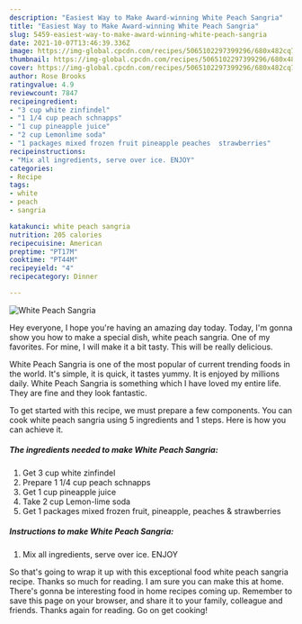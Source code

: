 ```yaml
---
description: "Easiest Way to Make Award-winning White Peach Sangria"
title: "Easiest Way to Make Award-winning White Peach Sangria"
slug: 5459-easiest-way-to-make-award-winning-white-peach-sangria
date: 2021-10-07T13:46:39.336Z
image: https://img-global.cpcdn.com/recipes/5065102297399296/680x482cq70/white-peach-sangria-recipe-main-photo.jpg
thumbnail: https://img-global.cpcdn.com/recipes/5065102297399296/680x482cq70/white-peach-sangria-recipe-main-photo.jpg
cover: https://img-global.cpcdn.com/recipes/5065102297399296/680x482cq70/white-peach-sangria-recipe-main-photo.jpg
author: Rose Brooks
ratingvalue: 4.9
reviewcount: 7847
recipeingredient:
- "3 cup white zinfindel"
- "1 1/4 cup peach schnapps"
- "1 cup pineapple juice"
- "2 cup Lemonlime soda"
- "1 packages mixed frozen fruit pineapple peaches  strawberries"
recipeinstructions:
- "Mix all ingredients, serve over ice. ENJOY"
categories:
- Recipe
tags:
- white
- peach
- sangria

katakunci: white peach sangria 
nutrition: 205 calories
recipecuisine: American
preptime: "PT17M"
cooktime: "PT44M"
recipeyield: "4"
recipecategory: Dinner

---
```



![White Peach Sangria](https://img-global.cpcdn.com/recipes/5065102297399296/680x482cq70/white-peach-sangria-recipe-main-photo.jpg)

Hey everyone, I hope you're having an amazing day today. Today, I'm gonna show you how to make a special dish, white peach sangria. One of my favorites. For mine, I will make it a bit tasty. This will be really delicious.

White Peach Sangria is one of the most popular of current trending foods in the world. It's simple, it is quick, it tastes yummy. It is enjoyed by millions daily. White Peach Sangria is something which I have loved my entire life. They are fine and they look fantastic.




To get started with this recipe, we must prepare a few components. You can cook white peach sangria using 5 ingredients and 1 steps. Here is how you can achieve it.

<!--inarticleads1-->

##### The ingredients needed to make White Peach Sangria:

1. Get 3 cup white zinfindel
1. Prepare 1 1/4 cup peach schnapps
1. Get 1 cup pineapple juice
1. Take 2 cup Lemon-lime soda
1. Get 1 packages mixed frozen fruit, pineapple, peaches &amp; strawberries




<!--inarticleads2-->

##### Instructions to make White Peach Sangria:

1. Mix all ingredients, serve over ice. ENJOY




So that's going to wrap it up with this exceptional food white peach sangria recipe. Thanks so much for reading. I am sure you can make this at home. There's gonna be interesting food in home recipes coming up. Remember to save this page on your browser, and share it to your family, colleague and friends. Thanks again for reading. Go on get cooking!
